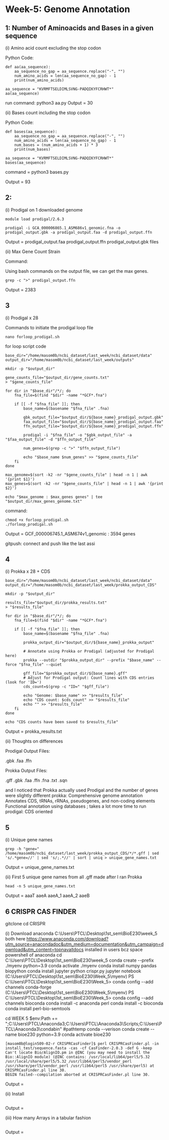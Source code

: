 # Week-5: Genome Annotation 

## 1: Number of Aminoacids and Bases in a given sequence

(i) Amino acid count excluding the stop codon 

Python Code:

```
def aa(aa_sequence):
    aa_sequence_no_gap = aa_sequence.replace("-", "")
    num_amino_acids = len(aa_sequence_no_gap) - 1
    print(num_amino_acids)

aa_sequence = "KVRMFTSELDIMLSVNG-PADQIKYFCRHWT*"
aa(aa_sequence)

```
run command: python3 aa.py
Output = 30

(ii) Bases count including the stop codon

Python Code:

```
def bases(aa_sequence):
    aa_sequence_no_gap = aa_sequence.replace("-", "")
    num_amino_acids = len(aa_sequence_no_gap) - 1
    num_bases = (num_amino_acids + 1) * 3
    print(num_bases)

aa_sequence = "KVRMFTSELDIMLSVNG-PADQIKYFCRHWT*"
bases(aa_sequence)
```
command = python3 bases.py

Output = 93

## 2:

(i)  Prodigal on 1 downloaded genome


```
module load prodigal/2.6.3

prodigal -i GCA_000006865.1_ASM686v1_genomic.fna -o prodigal_output.gbk -a prodigal_output.faa -d prodigal_output.ffn
```

Output = prodigal_output.faa  prodigal_output.ffn  prodigal_output.gbk files  

(ii) Max Gene Count Strain

Command:

Using bash commands on the output file, we can get the max genes.

```
grep -c ">" prodigal_output.ffn
```

Output = 2383

## 3

(i) Prodigal x 28 

Commands to initiate the prodigal loop file
```
nano forloop_prodigal.sh
```
for loop script code 

```
base_dir="/home/masom0b/ncbi_dataset/last_week/ncbi_dataset/data"
output_dir="/home/masom0b/ncbi_dataset/last_week/outputs"

mkdir -p "$output_dir"

gene_counts_file="$output_dir/gene_counts.txt"
> "$gene_counts_file"

for dir in "$base_dir"/*/; do
    fna_file=$(find "$dir" -name "*GCF*.fna")

    if [[ -f "$fna_file" ]]; then
        base_name=$(basename "$fna_file" .fna)

        gbk_output_file="$output_dir/${base_name}_prodigal_output.gbk"
        faa_output_file="$output_dir/${base_name}_prodigal_output.faa"
        ffn_output_file="$output_dir/${base_name}_prodigal_output.ffn"

        prodigal -i "$fna_file" -o "$gbk_output_file" -a "$faa_output_file" -d "$ffn_output_file"

        num_genes=$(grep -c ">" "$ffn_output_file")

        echo "$base_name $num_genes" >> "$gene_counts_file"
    fi
done

max_genome=$(sort -k2 -nr "$gene_counts_file" | head -n 1 | awk '{print $1}')
max_genes=$(sort -k2 -nr "$gene_counts_file" | head -n 1 | awk '{print $2}')

echo "$max_genome : $max_genes genes" | tee "$output_dir/max_genes_genome.txt"
```

command:
```
chmod +x forloop_prodigal.sh
./forloop_prodigal.sh
```

Output = GCF_000006745.1_ASM674v1_genomic : 3594 genes

gitpush: connect and push like the last assi


## 4

(i) Prokka x 28 + CDS 

```
base_dir="/home/masom0b/ncbi_dataset/last_week/ncbi_dataset/data"
output_dir="/home/masom0b/ncbi_dataset/last_week/prokka_output_CDS"

mkdir -p "$output_dir"

results_file="$output_dir/prokka_results.txt"
> "$results_file"

for dir in "$base_dir"/*/; do
    fna_file=$(find "$dir" -name "*GCF*.fna")

    if [[ -f "$fna_file" ]]; then
        base_name=$(basename "$fna_file" .fna)

        prokka_output_dir="$output_dir/${base_name}_prokka_output"

        # Annotate using Prokka or Prodigal (adjusted for Prodigal here)
        prokka --outdir "$prokka_output_dir" --prefix "$base_name" --force "$fna_file" --quiet

        gff_file="$prokka_output_dir/${base_name}.gff"
        # Adjust for Prodigal output: Count lines with CDS entries (look for 'ID=')
        cds_count=$(grep -c "ID=" "$gff_file")

        echo "Genome: $base_name" >> "$results_file"
        echo "CDS count: $cds_count" >> "$results_file"
        echo "" >> "$results_file"
    fi
done

echo "CDS counts have been saved to $results_file"

```

Output = prokka_results.txt

(ii) Thoughts on differences

Prodigal Output Files:

.gbk
.faa
.ffn

Prokka Output Files:

.gff
.gbk
.faa
.ffn
.fna
.txt
.sqn

and I noticed that Prokka actually used Prodigal and the number of genes were slightly different 
prokka: Comprehensive genome annotation Annotates CDS, tRNAs, rRNAs, pseudogenes, and non-coding elements Functional annotation using databases ; takes a lot more time to run
prodigal: CDS oriented 

## 5

(i) Unique gene names

```
grep -h "gene=" /home/masom0b/ncbi_dataset/last_week/prokka_output_CDS/*/*.gff | sed 's/.*gene=//' | sed 's/;.*//' | sort | uniq > unique_gene_names.txt

```

Output = unique_gene_names.txt


(ii) First 5 unique gene names from all .gff made after I ran Prokka 

```
head -n 5 unique_gene_names.txt
```

Output = 
aaaT
aaeA
aaeA_1
aaeA_2
aaeB

## 6 CRISPR CAS FINDER

gitclone
cd CRISPR


(i) Download
anaconda
C:\Users\PTCL\Desktop\1st_sem\BioE230\week_5 both here
https://www.anaconda.com/download?utm_source=anacondadoc&utm_medium=documentation&utm_campaign=download&utm_content=topnavalldocs
installed in users bcz space
powershell of anaconda
cd C:\Users\PTCL\Desktop\1st_sem\BioE230\week_5
conda create --prefix ./myenv python=3.9
conda activate ./myenv
conda install numpy pandas biopython
conda install jupyter
python crispr.py
jupyter notebook
(C:\Users\PTCL\Desktop\1st_sem\BioE230\Week_5\myenv) PS C:\Users\PTCL\Desktop\1st_sem\BioE230\Week_5> conda config --add channels conda-forge
(C:\Users\PTCL\Desktop\1st_sem\BioE230\Week_5\myenv) PS C:\Users\PTCL\Desktop\1st_sem\BioE230\Week_5> conda config --add channels bioconda
conda install -c anaconda perl
conda install -c bioconda 
conda install perl-bio-semtools


cd WEEK 5
$env:Path += ";C:\Users\PTCL\Anaconda3;C:\Users\PTCL\Anaconda3\Scripts;C:\Users\PTCL\Anaconda3\condabin" #pathtemp
conda --verison
conda create --name bioe230 python=3.9
conda activate bioe230

```
[masom0b@login509-02-r CRISPRCasFinder]$ perl CRISPRCasFinder.pl -in install_test/sequence.fasta -cas -cf CasFinder-2.0.3 -def G -keep
Can't locate Bio/AlignIO.pm in @INC (you may need to install the Bio::AlignIO module) (@INC contains: /usr/local/lib64/perl5/5.32 /usr/local/share/perl5/5.32 /usr/lib64/perl5/vendor_perl /usr/share/perl5/vendor_perl /usr/lib64/perl5 /usr/share/perl5) at CRISPRCasFinder.pl line 30.
BEGIN failed--compilation aborted at CRISPRCasFinder.pl line 30.
```

Output =

(ii) Install


```

```

Output =

(iii) How many Arrays in a tabular fashion 

```

```

Output =

